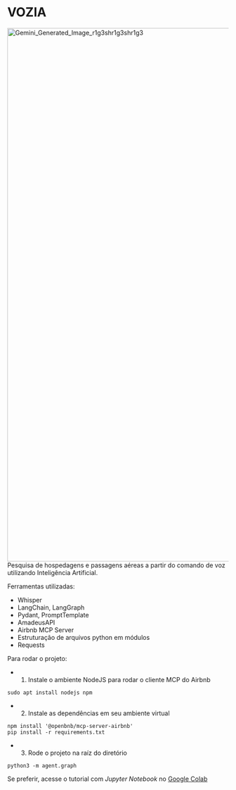 # VOZIA
<img width="2563" height="1211" alt="Gemini_Generated_Image_r1g3shr1g3shr1g3" src="https://github.com/user-attachments/assets/1d7c1ba6-f975-46d3-b53e-f4332285d9e0" />
Pesquisa de hospedagens e passagens aéreas a partir do comando de voz utilizando Inteligência Artificial.

Ferramentas utilizadas:
- Whisper
- LangChain, LangGraph
- Pydant, PromptTemplate
- AmadeusAPI
- Airbnb MCP Server
- Estruturação de arquivos python em módulos
- Requests

Para rodar o projeto:

- 1. Instale o ambiente NodeJS para rodar o cliente MCP do Airbnb
```
sudo apt install nodejs npm
```

- 2. Instale as dependências em seu ambiente virtual
```
npm install '@openbnb/mcp-server-airbnb'
pip install -r requirements.txt
```

- 3. Rode o projeto na raíz do diretório
```
python3 -m agent.graph
```

Se preferir, acesse o tutorial com *Jupyter Notebook* no [Google Colab](https://colab.research.google.com/drive/1AQs6YcckZ6arwl0TmTIxTVTnnOd2GPHC?usp=sharing)
